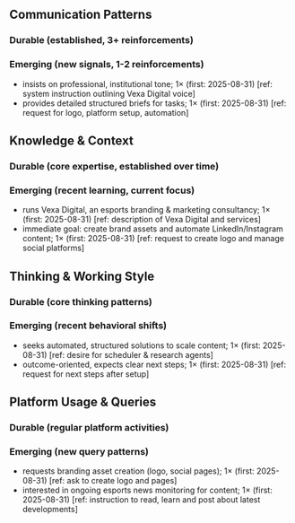 ## Communication Patterns
### Durable (established, 3+ reinforcements)

### Emerging (new signals, 1-2 reinforcements)
- insists on professional, institutional tone; 1× (first: 2025-08-31) [ref: system instruction outlining Vexa Digital voice]
- provides detailed structured briefs for tasks; 1× (first: 2025-08-31) [ref: request for logo, platform setup, automation]

## Knowledge & Context
### Durable (core expertise, established over time)

### Emerging (recent learning, current focus)
- runs Vexa Digital, an esports branding & marketing consultancy; 1× (first: 2025-08-31) [ref: description of Vexa Digital and services]
- immediate goal: create brand assets and automate LinkedIn/Instagram content; 1× (first: 2025-08-31) [ref: request to create logo and manage social platforms]

## Thinking & Working Style
### Durable (core thinking patterns)

### Emerging (recent behavioral shifts)
- seeks automated, structured solutions to scale content; 1× (first: 2025-08-31) [ref: desire for scheduler & research agents]
- outcome-oriented, expects clear next steps; 1× (first: 2025-08-31) [ref: request for next steps after setup]

## Platform Usage & Queries
### Durable (regular platform activities)

### Emerging (new query patterns)
- requests branding asset creation (logo, social pages); 1× (first: 2025-08-31) [ref: ask to create logo and pages]
- interested in ongoing esports news monitoring for content; 1× (first: 2025-08-31) [ref: instruction to read, learn and post about latest developments]
